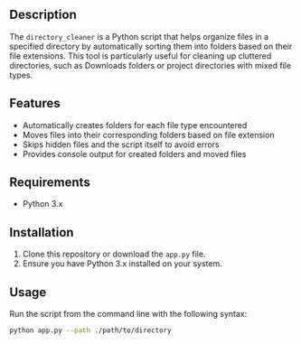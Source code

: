 ## Description

The `directory_cleaner` is a Python script that helps organize files in a specified directory by automatically sorting them into folders based on their file extensions. This tool is particularly useful for cleaning up cluttered directories, such as Downloads folders or project directories with mixed file types.

## Features

- Automatically creates folders for each file type encountered
- Moves files into their corresponding folders based on file extension
- Skips hidden files and the script itself to avoid errors
- Provides console output for created folders and moved files

## Requirements

- Python 3.x

## Installation

1. Clone this repository or download the `app.py` file.
2. Ensure you have Python 3.x installed on your system.

## Usage

Run the script from the command line with the following syntax:

```bash
python app.py --path ./path/to/directory
```
